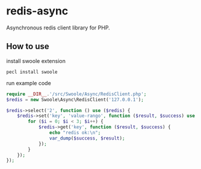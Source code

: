 redis-async
===========
Asynchronous redis client library for PHP.

How to use
------

install swoole extension
```shell
pecl install swoole
```

run example code
```php
require __DIR__.'/src/Swoole/Async/RedisClient.php';
$redis = new Swoole\Async\RedisClient('127.0.0.1');

$redis->select('2', function () use ($redis) {
    $redis->set('key', 'value-rango', function ($result, $success) use ($redis) {
        for ($i = 0; $i < 3; $i++) {
            $redis->get('key', function ($result, $success) {
                echo "redis ok:\n";
                var_dump($success, $result);
            });
        }
    });
});

```
